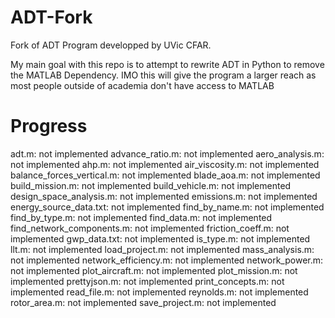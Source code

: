 # ADT-Fork
Fork of ADT Program developped by UVic CFAR.

My main goal with this repo is to attempt to rewrite ADT in Python to remove the MATLAB Dependency.
IMO this will give the program a larger reach as most people outside of academia don't have access to MATLAB

# Progress

adt.m: not implemented
advance_ratio.m: not implemented
aero_analysis.m: not implemented
ahp.m: not implemented
air_viscosity.m: not implemented
balance_forces_vertical.m: not implemented
blade_aoa.m: not implemented
build_mission.m: not implemented
build_vehicle.m: not implemented
design_space_analysis.m: not implemented
emissions.m: not implemented
energy_source_data.txt: not implemented
find_by_name.m: not implemented
find_by_type.m: not implemented
find_data.m: not implemented
find_network_components.m: not implemented
friction_coeff.m: not implemented
gwp_data.txt: not implemented
is_type.m: not implemented
llt.m: not implemented
load_project.m: not implemented
mass_analysis.m: not implemented
network_efficiency.m: not implemented
network_power.m: not implemented
plot_aircraft.m: not implemented
plot_mission.m: not implemented
prettyjson.m: not implemented
print_concepts.m: not implemented
read_file.m: not implemented
reynolds.m: not implemented
rotor_area.m: not implemented
save_project.m: not implemented